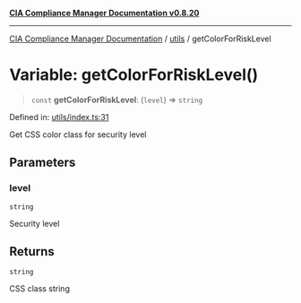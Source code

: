 [**CIA Compliance Manager Documentation v0.8.20**](../../README.md)

***

[CIA Compliance Manager Documentation](../../modules.md) / [utils](../README.md) / getColorForRiskLevel

# Variable: getColorForRiskLevel()

> `const` **getColorForRiskLevel**: (`level`) => `string`

Defined in: [utils/index.ts:31](https://github.com/Hack23/cia-compliance-manager/blob/9180e2700dca841f6711d7243c036db4de73db57/src/utils/index.ts#L31)

Get CSS color class for security level

## Parameters

### level

`string`

Security level

## Returns

`string`

CSS class string
